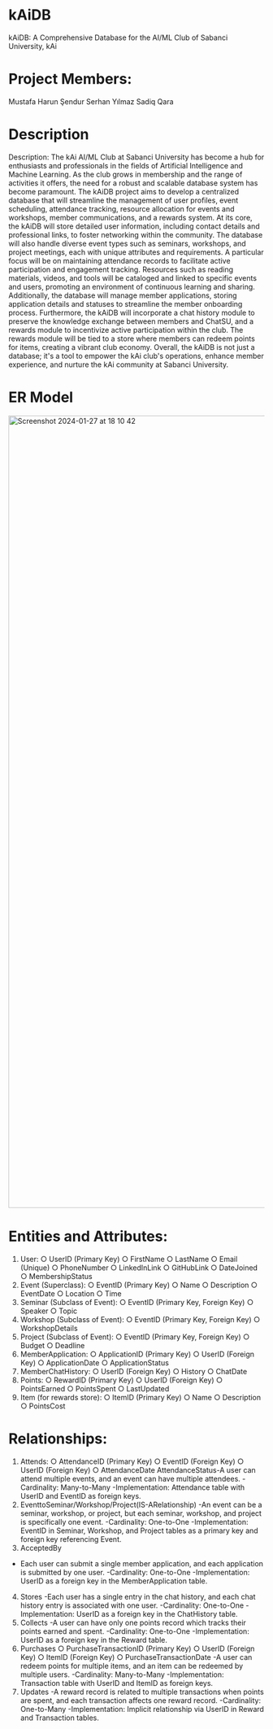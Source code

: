 # kAiDB
kAiDB: A Comprehensive Database for the AI/ML Club of Sabanci University, kAi

# Project Members:
Mustafa Harun Şendur 
Serhan Yılmaz 
Sadiq Qara 

# Description

Description:
The kAi AI/ML Club at Sabanci University has become a hub for enthusiasts and professionals in the fields of Artificial Intelligence and Machine Learning. As the club grows in membership and the range of activities it offers, the need for a robust and scalable database system has become paramount. The kAiDB project aims to develop a centralized database that will streamline the management of user profiles, event scheduling, attendance tracking, resource allocation for events and workshops, member communications, and a rewards system.
At its core, the kAiDB will store detailed user information, including contact details and professional links, to foster networking within the community. The database will also handle diverse event types such as seminars, workshops, and project meetings, each with unique attributes and requirements. A particular focus will be on maintaining attendance records to facilitate active participation and engagement tracking.
Resources such as reading materials, videos, and tools will be cataloged and linked to specific events and users, promoting an environment of continuous learning and sharing. Additionally, the database will manage member applications, storing application details and statuses to streamline the member onboarding process.
Furthermore, the kAiDB will incorporate a chat history module to preserve the knowledge exchange between members and ChatSU, and a rewards module to incentivize active participation within the club. The rewards module will be tied to a store where members can redeem points for items, creating a vibrant club economy.
Overall, the kAiDB is not just a database; it's a tool to empower the kAi club's operations, enhance member experience, and nurture the kAi community at Sabanci University.

# ER Model

<img width="1558" alt="Screenshot 2024-01-27 at 18 10 42" src="https://github.com/mhsendur/kAiDB/assets/120842010/91bbc22f-e4e3-4ba3-a69f-fdbca908ba66">

# Entities and Attributes:
1. User:
○ UserID (Primary Key)
○ FirstName
○ LastName
○ Email (Unique)
○ PhoneNumber
○ LinkedInLink
○ GitHubLink
○ DateJoined
○ MembershipStatus
  2. Event (Superclass):
○ EventID (Primary Key)
○ Name
○ Description
○ EventDate
○ Location
○ Time
3. Seminar (Subclass of Event):
○ EventID (Primary Key, Foreign Key)
○ Speaker
○ Topic
4. Workshop (Subclass of Event):
○ EventID (Primary Key, Foreign Key) ○ WorkshopDetails
5. Project (Subclass of Event):
○ EventID (Primary Key, Foreign Key)
○ Budget
○ Deadline
6. MemberApplication:
○ ApplicationID (Primary Key)
○ UserID (Foreign Key)
○ ApplicationDate
○ ApplicationStatus
7. MemberChatHistory:
○ UserID (Foreign Key)
○ History
○ ChatDate
 8. Points:
○ RewardID (Primary Key)
○ UserID (Foreign Key)
○ PointsEarned
○ PointsSpent
○ LastUpdated
9. Item (for rewards store):
○ ItemID (Primary Key)
○ Name
○ Description
○ PointsCost

# Relationships:
1. Attends:
○ AttendanceID (Primary Key)
○ EventID (Foreign Key)
○ UserID (Foreign Key)
○ AttendanceDate
AttendanceStatus-A user can attend multiple events, and an event can have multiple attendees.
-Cardinality: Many-to-Many
-Implementation: Attendance table with UserID and EventID as foreign keys.
2. EventtoSeminar/Workshop/Project(IS-ARelationship)
-An event can be a seminar, workshop, or project, but each seminar, workshop, and project is specifically one event.
-Cardinality: One-to-One
-Implementation: EventID in Seminar, Workshop, and Project tables as a primary key and foreign key referencing Event.
 3. AcceptedBy
- Each user can submit a single member application, and each application is submitted by one user.
-Cardinality: One-to-One
-Implementation: UserID as a foreign key in the MemberApplication table.
4. Stores
-Each user has a single entry in the chat history, and each chat history entry is associated with one user.
-Cardinality: One-to-One
-Implementation: UserID as a foreign key in the ChatHistory table.
5. Collects
-A user can have only one points record which tracks their points earned and spent.
-Cardinality: One-to-One
-Implementation: UserID as a foreign key in the Reward table.
6. Purchases
○ PurchaseTransactionID (Primary Key)
○ UserID (Foreign Key)
○ ItemID (Foreign Key)
○ PurchaseTransactionDate
-A user can redeem points for multiple items, and an item can be redeemed by multiple users.
-Cardinality: Many-to-Many
-Implementation: Transaction table with UserID and ItemID as foreign keys.
7. Updates
-A reward record is related to multiple transactions when points are spent, and each transaction affects one reward record.
-Cardinality: One-to-Many
-Implementation: Implicit relationship via UserID in Reward and Transaction tables.
